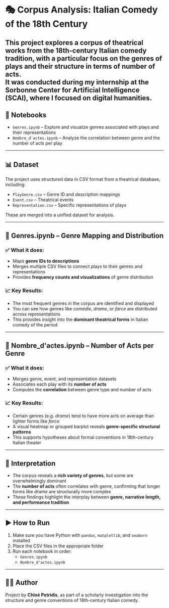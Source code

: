 # 🎭 Corpus Analysis: Italian Comedy of the 18th Century

This project explores a corpus of theatrical works from the **18th-century Italian comedy tradition**, with a particular focus on the **genres of plays** and their **structure in terms of number of acts**.  
It was conducted during my internship at the **Sorbonne Center for Artificial Intelligence (SCAI)**, where I focused on **digital humanities**.
---

## 📁 Notebooks

- `Genres.ipynb` – Explore and visualize genres associated with plays and their representations
- `Nombre_d'actes.ipynb` – Analyze the correlation between genre and the number of acts per play

---

## 📊 Dataset

The project uses structured data in CSV format from a theatrical database, including:

- `PlayGenre.csv` – Genre ID and description mappings
- `Event.csv` – Theatrical events
- `Representation.csv` – Specific representations of plays

These are merged into a unified dataset for analysis.

---

## 🧪 Genres.ipynb – Genre Mapping and Distribution

### ✅ What it does:
- Maps **genre IDs to descriptions**
- Merges multiple CSV files to connect plays to their genres and representations
- Provides **frequency counts and visualizations** of genre distribution

### 📈 Key Results:
- The most frequent genres in the corpus are identified and displayed
- You can see how genres like *comédie*, *drame*, or *farce* are distributed across representations
- This provides insight into the **dominant theatrical forms** in Italian comedy of the period

---

## 🔢 Nombre_d'actes.ipynb – Number of Acts per Genre

### ✅ What it does:
- Merges genre, event, and representation datasets
- Associates each play with its **number of acts**
- Computes the **correlation** between genre type and number of acts

### 📈 Key Results:
- Certain genres (e.g. *drame*) tend to have more acts on average than lighter forms like *farce*
- A visual heatmap or grouped barplot reveals **genre-specific structural patterns**
- This supports hypotheses about formal conventions in 18th-century Italian theater

---

## 🧠 Interpretation

- The corpus reveals a **rich variety of genres**, but some are overwhelmingly dominant
- The **number of acts** often correlates with genre, confirming that longer forms like *drame* are structurally more complex
- These findings highlight the interplay between **genre, narrative length, and performance tradition**

---

## ▶️ How to Run

1. Make sure you have Python with `pandas`, `matplotlib`, and `seaborn` installed
2. Place the CSV files in the appropriate folder
3. Run each notebook in order:
   - `Genres.ipynb`
   - `Nombre_d'actes.ipynb`

---

## 👩‍💻 Author

Project by **Chloé Petridis**, as part of a scholarly investigation into the structure and genre conventions of 18th-century Italian comedy. 
